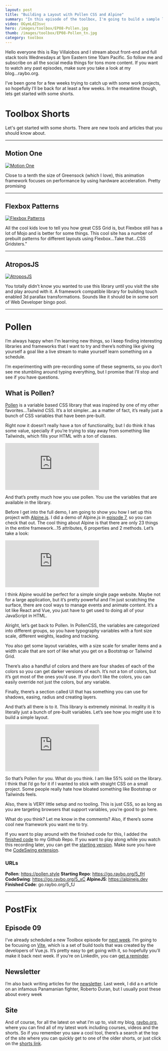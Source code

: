 ```yaml
---
layout: post
title: "Building a Layout with Pollen CSS and Alpine"
summary: "In this episode of the toolbox, I'm going to build a sample layout using Pollen, a simple, variable based CSS library that uses CSS Custom properties (otherwise known as variables). We'll combine this with Alpine.js, which will help us build the layout a lot quicker. It's Wednesday October 13 and this is episode 8 of the toolbox. Let's get started."
video: OGymLdZ3svc
hero: /images/toolbox/EP08-Pollen.jpg
thumb: /images/toolbox/EP08-Pollen_tn.jpg
category: toolbox
---
```


Hello everyone this is Ray Villalobos and I stream about front-end and full stack tools Wednesdays at 1pm Eastern time 10am Pacific. So follow me and subscribe on all the social media things for tons more content. If you want to watch any past episodes, make sure you take a look at my blog...raybo.org.

I’ve been gone for a few weeks trying to catch up with some work projects, so hopefully I’ll be back for at least a few weeks. In the meantime though, lets get started with some shorts.

# Toolbox Shorts

Let's get started with some shorts. There are new tools and articles that you should know about.

---

## Motion One

[![Motion One](../../images/shorts/motionone.png)](https://motion.dev)

Close to a tenth the size of Greensock (which I love), this animation framework focuses on performance by using hardware acceleration. Pretty promising

---

## Flexbox Patterns

[![Flexbox Patterns](http://pixelprowess.com/i/2021-09-27_13-29-39.png)](https://www.flexboxpatterns.com)

All the cool kids love to tell you how great CSS Grid is, but Flexbox still has a lot of Mojo and is better for some things. This cool site has a number of prebuilt patterns for different layouts using Flexbox...Take that...CSS Gridsters."

---

## AtroposJS

[![AtroposJS](http://pixelprowess.com/i/2021-10-13_04-02-08.png)](https://atroposjs.com/)

You totally didn’t know you wanted to use this library until you visit the site and play around with it. A framework compatible library for building touch enabled 3d parallax transformations. Sounds like it should be in some sort of Web Developer bingo pool.

---

# Pollen

I’m always happy when I’m learning new things, so I keep finding interesting libraries and frameworks that I want to try and there’s nothing like giving yourself a goal like a live stream to make yourself learn something on a schedule.

I’m experimenting with pre-recording some of these segments, so you don’t see me stumbling around typing everything, but I promise that I’ll stop and see if you have questions.

## What is Pollen?

[Pollen](https://www.pollen.style/) is a variable based CSS library that was inspired by one of my other favorites…Tailwind CSS. It’s a lot simpler…as a matter of fact, it’s really just a bunch of CSS variables that have been pre-built.

Right now it doesn’t really have a ton of functionality, but I do think it has some value, specially if you’re trying to stay away from something like Tailwinds, which fills your HTML with a ton of classes.

<div class="ratio ratio-16x9">
  <iframe  src="https://www.youtube.com/embed/Cl2uFIUXqeQ?start=64" title="YouTube video player" frameborder="0" allow="accelerometer; autoplay; clipboard-write; encrypted-media; gyroscope; picture-in-picture" allowfullscreen></iframe>
</div>

And that’s pretty much how you use pollen. You use the variables that are available in the library.

Before I get into the full demo, I am going to show you how I set up this project with [Alpine.js](https://alpinejs.dev/). I did a demo of Alpine.js in [episode 7](https://youtu.be/OGymLdZ3svc), so you can check that out. The cool thing about Alpine is that there are only 23 things in the entire framework…15 attributes, 6 properties and 2 methods. Let’s take a look:

<div class="ratio ratio-16x9">
  <iframe src="https://www.youtube.com/embed/Cl2uFIUXqeQ?start=139" title="YouTube video player" frameborder="0" allow="accelerometer; autoplay; clipboard-write; encrypted-media; gyroscope; picture-in-picture" allowfullscreen></iframe>
</div>

I think Alpine would be perfect for a simple single page website. Maybe not for a large application, but it’s pretty powerful and I’m just scratching the surface, there are cool ways to manage events and animate content. It’s a lot like React and Vue, you just have to get used to doing all of your JavaScript in HTML.

Alright, let’s get back to Pollen. In PollenCSS, the variables are categorized into different groups, so you have typography variables with a font size scale, different weights, leading and tracking.

You also get some layout variables, with a size scale for smaller items and a width scale that are sort of like what you get on a Bootstrap or Tailwind Grid.

There’s also a handful of colors and there are four shades of each of the colors so you can get darker versions of each. It’s not a ton of colors, but it’s got most of the ones you’d use. If you don’t like the colors, you can easily override not just the colors, but any variable.

Finally, there’s a section called UI that has something you can use for shadows, easing, radius and creating layers.

And that’s all there is to it. This library is extremely minimal. In reality it is literally just a bunch of pre-built variables. Let’s see how you might use it to build a simple layout.

<div class="ratio ratio-16x9">
  <iframe src="https://www.youtube.com/embed/Cl2uFIUXqeQ?start=561" title="YouTube video player" frameborder="0" allow="accelerometer; autoplay; clipboard-write; encrypted-media; gyroscope; picture-in-picture" allowfullscreen></iframe>
</div>

So that’s Pollen for you. What do you think. I am like 55% sold on the library. I think that I’d go for it if I wanted to stick with straight CSS on a small project. Some people really hate how bloated something like Bootstrap or Tailwinds feels.

Also, there is VERY little setup and no tooling. This is just CSS, so as long as you are targeting browsers that support variables, you’re good to go here.

What do you think? Let me know in the comments? Also, if there’s some cool new framework you want me to try.

If you want to play around with the finished code for this, I added the [finished code](https://go.raybo.org/5_fJ) to my Github Repo. If you want to play along while you watch this recording later, you can get the [starting version](https://go.raybo.org/5_fH). Make sure you have the [CodeSwing extension](https://go.raybo.org/5_xC).

### URLs

**Pollen**: https://pollen.style
**Starting Repo**: https://go.raybo.org/5_fH
**CodeSwing**: https://go.raybo.org/5_xC
**AlpineJS**: https://alpinejs.dev
**Finished Code**: go.raybo.org/5_fJ

---

# PostFix

## Episode 09

I’ve already scheduled a new Toolbox episode for [next week](https://www.linkedin.com/video/event/urn:li:ugcPost:6852737335998627840/). I’m going to be focusing on [Vite](https://vitejs.dev/), which is a set of build tools that was created by the developers of Vue.js. It’s pretty easy to get going with it, so hopefully you’ll make it back next week. If you’re on LinkedIn, you can [get a reminder](https://go.raybo.org/5_gK).

## Newsletter

I’m also back writing articles for the [newsletter](<[https://go.raybo.org/5Tbq](https://go.raybo.org/5Tbq)>). Last week, I did a n article on an infamous Panamanian fighter, Roberto Duran, but I usually post these about every week

## Site

And of course, for all the latest on what I’m up to, visit my blog, [raybo.org](http://raybo.org), where you can find all of my latest work including courses, videos and the shorts. So if you remember you saw a cool tool, there’s a search at the top of the site where you can quickly get to one of the older shorts, or just click on the [shorts link](<[https://raybo.org/shorts/0/](https://raybo.org/shorts/0/)>).
